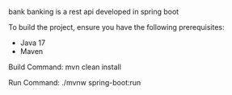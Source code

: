 bank banking is a rest api developed in spring boot

To build the project, ensure you have the following prerequisites:

- Java 17
- Maven

Build Command: mvn clean install

Run Command: ./mvnw spring-boot:run 
